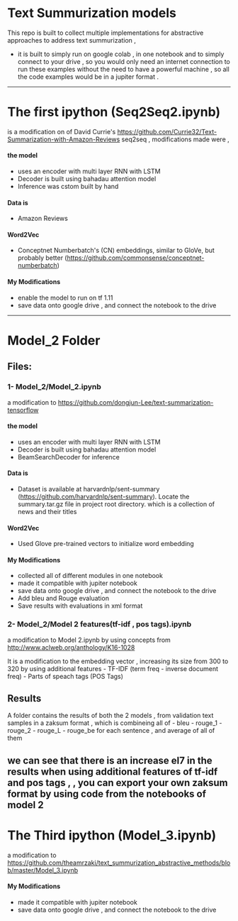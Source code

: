 # Text Summurization models

This repo is built to collect multiple implementations for abstractive approaches to address text summurization , 
- it is built to simply run on google colab , in one notebook and to simply connect to your drive , so you would only need an internet connection to run these examples without the need to have a powerful machine , so all the code examples would be in a jupiter format .

---------------------------------------------------------------------------------

# The first ipython (Seq2Seq2.ipynb)
  is a modification on of David Currie's https://github.com/Currie32/Text-Summarization-with-Amazon-Reviews seq2seq , modifications made were , 
  #### the model
  - uses an encoder with multi layer RNN with LSTM
  - Decoder is built using bahadau attention model
  - Inference was cstom built by hand
  #### Data is 
  - Amazon Reviews
  #### Word2Vec
  - Conceptnet Numberbatch's (CN) embeddings, similar to GloVe, but probably better 
  (https://github.com/commonsense/conceptnet-numberbatch)
   ####  My Modifications
   - enable the model to run on tf 1.11
   - save data onto google drive , and connect the notebook to the drive
   
---------------------------------------------------------------------------------

# Model_2 Folder
## Files:
### 1- Model_2/Model_2.ipynb
a modification to https://github.com/dongjun-Lee/text-summarization-tensorflow 
  #### the model
  - uses an encoder with multi layer RNN with LSTM
  - Decoder is built using bahadau attention model
  - BeamSearchDecoder for inference
  #### Data is 
  - Dataset is available at harvardnlp/sent-summary (https://github.com/harvardnlp/sent-summary). Locate the summary.tar.gz file in project root directory. which is a collection of news and their titles
  #### Word2Vec
  - Used Glove pre-trained vectors to initialize word embedding
   ####  My Modifications
   - collected all of different modules in one notebook
   - made it compatible with jupiter notebook
   - save data onto google drive , and connect the notebook to the drive
   - Add bleu and Rouge evaluation
   - Save results with evaluations in xml format

### 2- Model_2/Model 2 features(tf-idf , pos tags).ipynb
a modification to Model 2.ipynb by using concepts from http://www.aclweb.org/anthology/K16-1028

It is a modification to the embedding vector , increasing its size from 300 to 320 by using additional features
    - TF-IDF (term freq - inverse document freq)
    - Parts of speach tags (POS Tags)

## Results
A folder contains the results of both the 2 models , from validation text samples 
in a zaksum format , which is combineing all of 
    - bleu
    - rouge_1
    - rouge_2
    - rouge_L
    - rouge_be
for each sentence , and average of all of them

we can see that there is an increase el7 in the results when using additional features of tf-idf and pos tags ,
, you can export your own zaksum format by using code from the notebooks of model 2
---------------------------------------------------------------------------------

# The Third ipython (Model_3.ipynb)
a modification to https://github.com/theamrzaki/text_summurization_abstractive_methods/blob/master/Model_3.ipynb 
   ####  My Modifications
   - made it compatible with jupiter notebook
   - save data onto google drive , and connect the notebook to the drive
